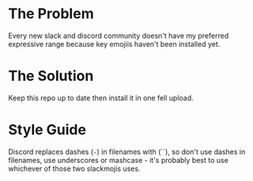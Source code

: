 # The Problem
Every new slack and discord community doesn't have my preferred expressive range because key emojiis haven't
been installed yet.

# The Solution
Keep this repo up to date then install it in one fell upload. 

# Style Guide
Discord replaces dashes (`-`) in filenames with (``), so don't use dashes in filenames, use underscores or mashcase - it's probably best to use whichever of those two slackmojis uses. 
